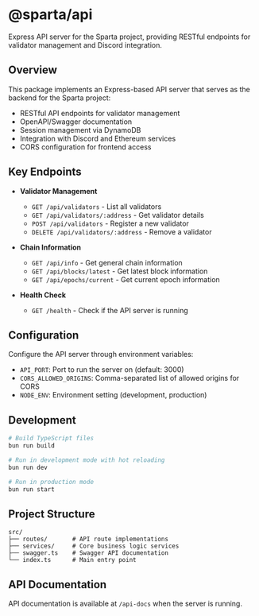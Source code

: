 # @sparta/api

Express API server for the Sparta project, providing RESTful endpoints for validator management and Discord integration.

## Overview

This package implements an Express-based API server that serves as the backend for the Sparta project:

- RESTful API endpoints for validator management
- OpenAPI/Swagger documentation
- Session management via DynamoDB
- Integration with Discord and Ethereum services
- CORS configuration for frontend access

## Key Endpoints

- **Validator Management**
  - `GET /api/validators` - List all validators
  - `GET /api/validators/:address` - Get validator details
  - `POST /api/validators` - Register a new validator
  - `DELETE /api/validators/:address` - Remove a validator

- **Chain Information**
  - `GET /api/info` - Get general chain information
  - `GET /api/blocks/latest` - Get latest block information
  - `GET /api/epochs/current` - Get current epoch information

- **Health Check**
  - `GET /health` - Check if the API server is running

## Configuration

Configure the API server through environment variables:

- `API_PORT`: Port to run the server on (default: 3000)
- `CORS_ALLOWED_ORIGINS`: Comma-separated list of allowed origins for CORS
- `NODE_ENV`: Environment setting (development, production)

## Development

```bash
# Build TypeScript files
bun run build

# Run in development mode with hot reloading
bun run dev

# Run in production mode
bun run start
```

## Project Structure

```
src/
├── routes/       # API route implementations
├── services/     # Core business logic services
├── swagger.ts    # Swagger API documentation
└── index.ts      # Main entry point
```

## API Documentation

API documentation is available at `/api-docs` when the server is running. 